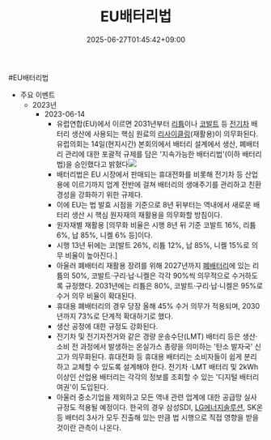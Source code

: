 ﻿---
title: "EU배터리법"
date: 2025-06-27T01:45:42+09:00
lastmod: 2025-06-27T01:45:42+09:00
type: docs
sidebar:
  open: true
weight: 2
---
<div style="display:none">
  <meta property="article:published_time" content="2025-06-26T16:45:42Z" />
  <meta property="article:modified_time" content="2025-06-26T16:45:42Z" />
</div>
#EU배터리법

- 주요 이벤트
	- 2023년
		- 2023-06-14
			- 유럽연합(EU)에서 이르면 2031년부터 [리튬](/industry-study/2산업원자재-산업1비철금속-비철금속-귀금속리튬/)이나 [코발트](/industry-study/코발트/) 등 [전기차](/industry-study/2산업자동차-산업전기차/) 배터리 생산에 사용되는 핵심 원료의 [리사이클링](/industry-study/리사이클링/)(재활용)이 의무화된다. 유럽의회는 14일(현지시간) 본회의에서 배터리 설계에서 생산, 폐배터리 관리에 대한 포괄적 규제를 담은 '지속가능한 배터리법'(이하 배터리법)을 승인했다고 밝혔다![](https://i.imgur.com/q6s7t3v.png)
			- 배터리법은 EU 시장에서 판매되는 휴대전화를 비롯해 전기차 등 산업용에 이르기까지 업계 전반에 걸쳐 배터리의 생애주기를 관리하고 친환경성을 강화하기 위한 규제다.
			- 이에 EU는 법 발효 시점을 기준으로 8년 뒤부터는 역내에서 새로운 배터리 생산 시 핵심 원자재의 재활용을 의무화할 방침이다.
			- 원자재별 재활용 [의무화 비율은 시행 8년 뒤 기준 코발트 16%, 리튬 6%, 납 85%, 니켈 6% 등]이다.
			- 시행 13년 뒤에는 코[발트 26%, 리튬 12%, 납 85%, 니켈 15%로 의무 비율이 높아진다.]
			- 아울러 폐배터리 재활용 장려를 위해 2027년까지 [폐배터리](/industry-study/폐배터리/)에 있는 리튬의 50%, 코발트·구리·납·니켈은 각각 90%씩 의무적으로 수거하도록 규정했다. 2031년에는 리튬은 80%, 코발트·구리·납·니켈은 95%로 수거 의무 비율이 확대된다.
			- 휴대용 폐배터리의 경우 당장 올해 45% 수거 의무가 적용되며, 2030년까지 73%로 단계적 확대하기로 했다.
			- 생산 공정에 대한 규정도 강화된다.
			- 전기차 및 전기자전거와 같은 경량 운송수단(LMT) 배터리 등은 생산·소비 전 과정에서 발생하는 온실가스 총량을 의미하는 '탄소 발자국' 신고가 의무화된다. 휴대전화 등 휴대용 배터리는 소비자들이 쉽게 분리하고 교체할 수 있도록 설계해야 한다. 전기차 ·LMT 배터리 및 2kWh 이상인 산업용 배터리는 각각의 정보를 조회할 수 있는 '디지털 배터리 여권'이 도입된다.
			- 아울러 중소기업을 제외하고 모든 역내 관련 업계에 대한 공급망 실사 규정도 적용될 예정이다. 한국의 경우 삼성SDI, [LG에너지솔루션](/industry-study/lg에너지솔루션/), SK온 등 배터리 3사가 모두 진출해 있는 만큼 법 시행으로 직접 영향을 받을 것이란 관측이 나온다.
